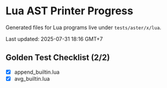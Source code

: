 # Lua AST Printer Progress

Generated files for Lua programs live under `tests/aster/x/lua`.

Last updated: 2025-07-31 18:16 GMT+7

## Golden Test Checklist (2/2)
- [x] append_builtin.lua
- [x] avg_builtin.lua
